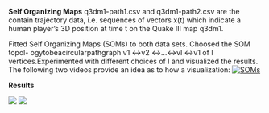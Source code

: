 **Self Organizing Maps**
q3dm1-path1.csv and q3dm1-path2.csv are the contain trajectory data, i.e. sequences of vectors x(t) which indicate a human player’s 3D position at time t on the Quake III map q3dm1.


Fitted Self Organizing Maps (SOMs) to both data sets. Choosed the SOM topol- ogytobeacircularpathgraph v1 ↔v2 ↔...↔vl ↔v1 of l vertices.Experimented with different choices of l and visualized the results. The following two videos provide an idea as to how a visualization:
[![SOMs](http://s6.postimg.org/ila04flqp/Screen_Shot_2015_09_12_at_02_35_38.png)](https://www.youtube.com/watch?v=XlvZui6xh0Y "SOMs")

**Results**

![](http://s6.postimg.org/lpko182j5/Screen_Shot_2015_09_12_at_02_10_26.png)
![](http://s6.postimg.org/ninkpjnpt/Screen_Shot_2015_09_12_at_02_10_45.png)
